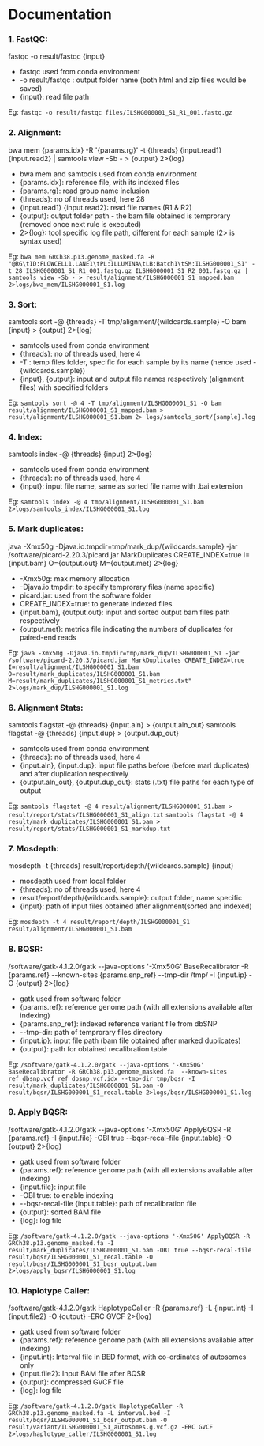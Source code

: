 # Documentation
### 1. FastQC:

fastqc -o result/fastqc {input}

* fastqc used from conda environment
* -o result/fastqc : output folder name (both html and zip files would be saved)
* {input}: read file path

Eg: 
```fastqc -o result/fastqc files/ILSHG000001_S1_R1_001.fastq.gz```

### 2. Alignment:
bwa mem {params.idx} -R '{params.rg}' -t {threads} {input.read1} {input.read2} | samtools view -Sb - > {output} 2>{log}

* bwa mem and samtools used from conda environment
* {params.idx}: reference file, with its indexed files
* {params.rg}: read group name inclusion
* {threads}: no of threads used, here 28
* {input.read1} {input.read2}: read file names (R1 & R2)
* {output}: output folder path - the bam file obtained is temprorary (removed once next rule is executed)
* 2>{log}: tool specific log file path, different for each sample  (2> is syntax used)

Eg: 
```bwa mem GRCh38.p13.genome_masked.fa -R "@RG\tID:FLOWCELL1.LANE1\tPL:ILLUMINA\tLB:Batch1\tSM:ILSHG000001_S1" -t 28 ILSHG000001_S1_R1_001.fastq.gz ILSHG000001_S1_R2_001.fastq.gz | samtools view -Sb - > result/alignment/ILSHG000001_S1_mapped.bam 2>logs/bwa_mem/ILSHG000001_S1.log```

### 3. Sort:
samtools sort -@ {threads} -T tmp/alignment/{wildcards.sample} -O bam {input} > {output} 2>{log}

* samtools used from conda environment
* {threads}: no of threads used, here 4
* -T : temp files folder, specific for each sample by its name (hence used - {wildcards.sample})
* {input}, {output}: input and output file names respectively (alignment files) with specified folders

Eg: 
```samtools sort -@ 4 -T tmp/alignment/ILSHG000001_S1 -O bam result/alignment/ILSHG000001_S1_mapped.bam > result/alignment/ILSHG000001_S1.bam 2> logs/samtools_sort/{sample}.log```

### 4. Index:
samtools index -@ {threads} {input} 2>{log}

* samtools used from conda environment
* {threads}: no of threads used, here 4
* {input}: input file name, same as sorted file name with .bai extension

Eg: 
```samtools index -@ 4 tmp/alignment/ILSHG000001_S1.bam 2>logs/samtools_index/ILSHG000001_S1.log```


### 5. Mark duplicates:
java -Xmx50g -Djava.io.tmpdir=tmp/mark_dup/{wildcards.sample} -jar /software/picard-2.20.3/picard.jar MarkDuplicates CREATE_INDEX=true I={input.bam} O={output.out} M={output.met} 2>{log}

* -Xmx50g: max memory allocation
* -Djava.io.tmpdir: to specify temprorary files (name specific)
* picard.jar: used from the software folder
* CREATE_INDEX=true: to generate indexed files
* {input.bam}, {output.out}: input and sorted output bam files path respectively
* {output.met}: metrics file indicating the numbers of duplicates for paired-end reads

Eg: 
```java -Xmx50g -Djava.io.tmpdir=tmp/mark_dup/ILSHG000001_S1 -jar /software/picard-2.20.3/picard.jar MarkDuplicates CREATE_INDEX=true I=result/alignment/ILSHG000001_S1.bam O=result/mark_duplicates/ILSHG000001_S1.bam M=result/mark_duplicates/ILSHG000001_S1_metrics.txt" 2>logs/mark_dup/ILSHG000001_S1.log```


### 6. Alignment Stats:
samtools flagstat -@ {threads} {input.aln} > {output.aln_out}
samtools flagstat -@ {threads} {input.dup} > {output.dup_out}

* samtools used from conda environment
* {threads}: no of threads used, here 4
* {input.aln}, {input.dup}: input file paths before (before marl duplicates) and after duplication respectively
* {output.aln_out}, {output.dup_out}: stats (.txt) file paths for each type of output

Eg:
```samtools flagstat -@ 4 result/alignment/ILSHG000001_S1.bam > result/report/stats/ILSHG000001_S1_align.txt```
```samtools flagstat -@ 4 result/mark_duplicates/ILSHG000001_S1.bam > result/report/stats/ILSHG000001_S1_markdup.txt```


### 7. Mosdepth:
mosdepth -t {threads} result/report/depth/{wildcards.sample} {input}

* mosdepth used from local folder 
* {threads}: no of threads used, here 4
* result/report/depth/{wildcards.sample}: output folder, name specific 
* {input}: path of input files obtained after alignment(sorted and indexed)

Eg:
```mosdepth -t 4 result/report/depth/ILSHG000001_S1 result/alignment/ILSHG000001_S1.bam```



### 8. BQSR:
/software/gatk-4.1.2.0/gatk --java-options '-Xmx50G' BaseRecalibrator -R {params.ref} --known-sites {params.snp_ref} --tmp-dir /tmp/ -I {input.ip} -O {output} 2>{log}

* gatk used from software folder
* {params.ref}: reference genome path (with all extensions available after indexing)
* {params.snp_ref}: indexed reference variant file from dbSNP 
* --tmp-dir: path of temprorary files directory
* {input.ip}: input file path (bam file obtained after marked duplicates)
* {output}: path for obtained recalibration table 

Eg:
```/software/gatk-4.1.2.0/gatk --java-options '-Xmx50G' BaseRecalibrator -R GRCh38.p13.genome_masked.fa  --known-sites ref_dbsnp.vcf ref_dbsnp.vcf.idx --tmp-dir tmp/bqsr -I result/mark_duplicates/ILSHG000001_S1.bam -O result/bqsr/ILSHG000001_S1_recal.table 2>logs/bqsr/ILSHG000001_S1.log```



### 9. Apply BQSR:
/software/gatk-4.1.2.0/gatk --java-options '-Xmx50G' ApplyBQSR -R {params.ref} -I {input.file} -OBI true --bqsr-recal-file {input.table} -O {output} 2>{log}

* gatk used from software folder
* {params.ref}: reference genome path (with all extensions available after indexing)
* {input.file}: input file
* -OBI true: to enable indexing
* --bqsr-recal-file {input.table}: path of recalibration file
* {output}: sorted BAM file 
* {log}: log file

Eg:
```/software/gatk-4.1.2.0/gatk --java-options '-Xmx50G' ApplyBQSR -R GRCh38.p13.genome_masked.fa -I result/mark_duplicates/ILSHG000001_S1.bam -OBI true --bqsr-recal-file result/bqsr/ILSHG000001_S1_recal.table -O result/bqsr/ILSHG000001_S1_bqsr_output.bam 2>logs/apply_bqsr/ILSHG000001_S1.log```

### 10. Haplotype Caller:
/software/gatk-4.1.2.0/gatk HaplotypeCaller -R {params.ref} -L {input.int} -I {input.file2} -O {output} -ERC GVCF 2>{log}

* gatk used from software folder
* {params.ref}: reference genome path (with all extensions available after indexing)
* {input.int}: Interval file in BED format, with co-ordinates of autosomes only
* {input.file2}: Input BAM file after BQSR
* {output}: compressed GVCF file
* {log}: log file

Eg:
```/software/gatk-4.1.2.0/gatk HaplotypeCaller -R GRCh38.p13.genome_masked.fa -L interval.bed -I result/bqsr/ILSHG000001_S1_bqsr_output.bam -O result/variant/ILSHG000001_S1_autosomes.g.vcf.gz -ERC GVCF 2>logs/haplotype_caller/ILSHG000001_S1.log```
